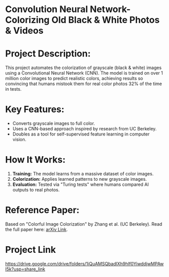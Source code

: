 # Convolution Neural Network-Colorizing Old Black & White Photos & Videos


# Project Description:
This project automates the colorization of grayscale (black & white) images using a Convolutional Neural Network (CNN). The model is trained on over 1 million color images to predict realistic colors, achieving results so convincing that humans mistook them for real color photos 32% of the time in tests.  

# Key Features:
- Converts grayscale images to full color.  
- Uses a CNN-based approach inspired by research from UC Berkeley.  
- Doubles as a tool for self-supervised feature learning in computer vision.  

# How It Works: 
1. **Training:** The model learns from a massive dataset of color images.  
2. **Colorization:** Applies learned patterns to new grayscale images.  
3. **Evaluation:** Tested via "Turing tests" where humans compared AI outputs to real photos.

# Reference Paper:
Based on "Colorful Image Colorization" by Zhang et al. (UC Berkeley). Read the full paper here: [arXiv Link](https://arxiv.org/pdf/1603.08511.pdf).

# Project Link
https://drive.google.com/drive/folders/1iQuAMSQbadlXh9hlf0YiwddjwMPAwI5k?usp=share_link
